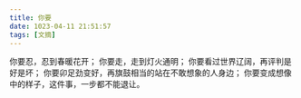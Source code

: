 ```yaml
---
title: 你要
date: 1023-04-11 21:51:57
tags: [文摘]
---
```

 
你要忍，忍到春暖花开；
你要走，走到灯火通明；
你要看过世界辽阔，再评判是好是坏；
你要卯足劲变好，再旗鼓相当的站在不敢想象的人身边；
你要变成想像中的样子，这件事，一步都不能退让。